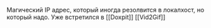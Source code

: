 Магический IP адрес, который иногда резолвится в локалхост, но который надо. Уже встретился в 
[[Doxpit]]
[[Vid2Gif]]